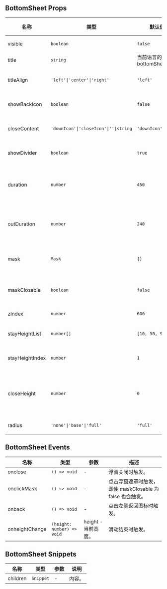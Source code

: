 ## BottomSheet Props

| 名称            | 类型                                  | 默认值                       | 必传 | 说明                                                                       |
| --------------- | ------------------------------------- | ---------------------------- | ---- | -------------------------------------------------------------------------- |
| visible         | `boolean`                             | `false`                      | N    | 是否显示。                                                                 |
| title           | `string`                              | 当前语言的 bottomSheet.title | N    | 标题。                                                                     |
| titleAlign      | `'left'\|'center'\|'right'`           | `'left'`                     | N    | 标题对齐方式。                                                             |
| showBackIcon    | `boolean`                             | `false`                      | N    | 是否显示返回图标。                                                         |
| closeContent    | `'downIcon'\|'closeIcon'\|''\|string` | `'downIcon'`                 | N    | 关闭区域内容。                                                             |
| showDivider     | `boolean`                             | `true`                       | N    | 是否显示分割线。                                                           |
| duration        | `number`                              | `450`                        | N    | 过渡动画出现时间，单位：ms。                                               |
| outDuration     | `number`                              | `240`                        | N    | 过渡动画退出时间，单位：ms。                                               |
| mask            | `Mask`                                | `{}`                         | N    | 遮罩层参数 [Mask Props](https://stdf.design/#/components?nav=mask&tab=1)。 |
| maskClosable    | `boolean`                             | `false`                      | N    | 点击遮罩层是否关闭。                                                       |
| zIndex          | `number`                              | `600`                        | N    | z-index。                                                                  |
| stayHeightList  | `number[]`                            | `[10, 50, 90]`               | N    | 固定高度列表。                                                             |
| stayHeightIndex | `number`                              | `1`                          | N    | 初始固定高度索引。                                                         |
| closeHeight     | `number`                              | `0`                          | N    | 滑动结束时位置低于此高度自动关闭。                                         |
| radius          | `'none'\|'base'\|'full'`              | `'full'`                     | N    | 圆角风格。                                                                 |

## BottomSheet Events

| 名称           | 类型                       | 参数                | 描述                                                      |
| -------------- | -------------------------- | ------------------- | --------------------------------------------------------- |
| onclose        | `() => void`               | -                   | 浮窗关闭时触发。                                          |
| onclickMask    | `() => void`               | -                   | 点击浮窗遮罩时触发，即使 maskClosable 为 false 也会触发。 |
| onback         | `() => void`               | -                   | 点击左侧返回图标时触发。                                  |
| onheightChange | `(height: number) => void` | height - 当前高度。 | 滑动结束时触发。                                          |

## BottomSheet Snippets

| 名称     | 类型      | 参数 | 说明   |
| -------- | --------- | ---- | ------ |
| children | `Snippet` | -    | 内容。 |
